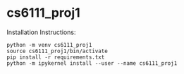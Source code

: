 # cs6111_proj1

Installation Instructions:

```
python -m venv cs6111_proj1
source cs6111_proj1/bin/activate
pip install -r requirements.txt
python -m ipykernel install --user --name cs6111_proj1
```



